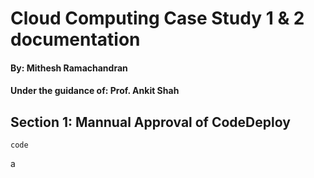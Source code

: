 # Cloud Computing Case Study 1 & 2 documentation

#### By: Mithesh Ramachandran
#### Under the guidance of: Prof. Ankit Shah

## Section 1: Mannual Approval of CodeDeploy





    code  
    
a
